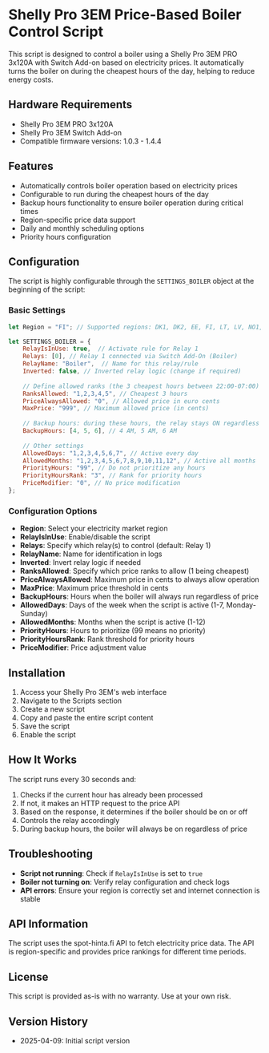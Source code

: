 # Shelly Pro 3EM Price-Based Boiler Control Script

This script is designed to control a boiler using a Shelly Pro 3EM PRO 3x120A with Switch Add-on based on electricity prices. It automatically turns the boiler on during the cheapest hours of the day, helping to reduce energy costs.

## Hardware Requirements

- Shelly Pro 3EM PRO 3x120A
- Shelly Pro 3EM Switch Add-on
- Compatible firmware versions: 1.0.3 - 1.4.4

## Features

- Automatically controls boiler operation based on electricity prices
- Configurable to run during the cheapest hours of the day
- Backup hours functionality to ensure boiler operation during critical times
- Region-specific price data support
- Daily and monthly scheduling options
- Priority hours configuration

## Configuration

The script is highly configurable through the `SETTINGS_BOILER` object at the beginning of the script:

### Basic Settings

```javascript
let Region = "FI"; // Supported regions: DK1, DK2, EE, FI, LT, LV, NO1, NO2, NO3, NO4, NO5, SE1, SE2, SE3, SE4

let SETTINGS_BOILER = {
    RelayIsInUse: true,  // Activate rule for Relay 1
    Relays: [0], // Relay 1 connected via Switch Add-On (Boiler)
    RelayName: "Boiler",  // Name for this relay/rule
    Inverted: false, // Inverted relay logic (change if required)
    
    // Define allowed ranks (the 3 cheapest hours between 22:00-07:00)
    RanksAllowed: "1,2,3,4,5", // Cheapest 3 hours
    PriceAlwaysAllowed: "0", // Allowed price in euro cents
    MaxPrice: "999", // Maximum allowed price (in cents)
    
    // Backup hours: during these hours, the relay stays ON regardless of price
    BackupHours: [4, 5, 6], // 4 AM, 5 AM, 6 AM
    
    // Other settings
    AllowedDays: "1,2,3,4,5,6,7", // Active every day
    AllowedMonths: "1,2,3,4,5,6,7,8,9,10,11,12", // Active all months
    PriorityHours: "99", // Do not prioritize any hours
    PriorityHoursRank: "3", // Rank for priority hours
    PriceModifier: "0", // No price modification
};
```

### Configuration Options

- **Region**: Select your electricity market region
- **RelayIsInUse**: Enable/disable the script
- **Relays**: Specify which relay(s) to control (default: Relay 1)
- **RelayName**: Name for identification in logs
- **Inverted**: Invert relay logic if needed
- **RanksAllowed**: Specify which price ranks to allow (1 being cheapest)
- **PriceAlwaysAllowed**: Maximum price in cents to always allow operation
- **MaxPrice**: Maximum price threshold in cents
- **BackupHours**: Hours when the boiler will always run regardless of price
- **AllowedDays**: Days of the week when the script is active (1-7, Monday-Sunday)
- **AllowedMonths**: Months when the script is active (1-12)
- **PriorityHours**: Hours to prioritize (99 means no priority)
- **PriorityHoursRank**: Rank threshold for priority hours
- **PriceModifier**: Price adjustment value

## Installation

1. Access your Shelly Pro 3EM's web interface
2. Navigate to the Scripts section
3. Create a new script
4. Copy and paste the entire script content
5. Save the script
6. Enable the script

## How It Works

The script runs every 30 seconds and:

1. Checks if the current hour has already been processed
2. If not, it makes an HTTP request to the price API
3. Based on the response, it determines if the boiler should be on or off
4. Controls the relay accordingly
5. During backup hours, the boiler will always be on regardless of price

## Troubleshooting

- **Script not running**: Check if `RelayIsInUse` is set to `true`
- **Boiler not turning on**: Verify relay configuration and check logs
- **API errors**: Ensure your region is correctly set and internet connection is stable

## API Information

The script uses the spot-hinta.fi API to fetch electricity price data. The API is region-specific and provides price rankings for different time periods.

## License

This script is provided as-is with no warranty. Use at your own risk.

## Version History

- 2025-04-09: Initial script version 